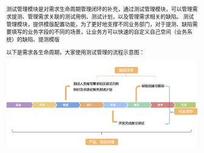 测试管理模块是对需求生命周期管理闭环的补充，通过测试管理模块，可以管理需求提测、管理需求关联的测试用例、测试计划，以及管理需求相关的缺陷。     测试管理模块，提供模版配置功能，为了更好地支撑不同业务部门，对于提测、缺陷需要填写的业务字段的不同的场景，让业务方可以快速的自定义自己空间（业务系统）的缺陷、提测模版

以下是需求各生命周期，大家使用测试管理的流程示意图：

![流程图](../../All-Image/test_management.assets/流程图.jpg)    
